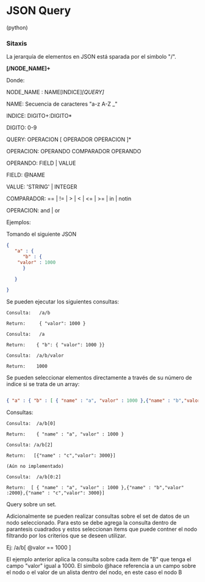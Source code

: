 # JSON Query

(python)

### Sitaxis

La jerarquía de elementos en JSON está sparada por el simbolo "/".


**[/NODE_NAME]+**

Donde:

NODE_NAME : NAME[INDICE]*[QUERY]*

NAME: Secuencia de caracteres "a-z A-Z _"

INDICE: DIGITO+:DIGITO*

DIGITO: 0-9

QUERY: OPERACION [ OPERADOR OPERACION ]*

OPERACION: OPERANDO COMPARADOR OPERANDO

OPERANDO: FIELD | VALUE

FIELD:  @NAME 

VALUE: 'STRING' | INTEGER

COMPARADOR: == | != | > | < | <= | >= | in | notin

OPERACION:  and | or

Ejemplos:

Tomando el siguiente JSON

```json
{
   "a" : {
      "b" : {
	"valor" : 1000	
      }		

   }

}

```

Se pueden ejecutar los siguientes consultas:

```
Consulta:   /a/b

Return:     { "valor": 1000 }

Consulta:   /a  

Return:    { "b": { "valor": 1000 }}

Consulta:  /a/b/valor

Return:    1000

```

Se pueden seleccionar elementos directamente a través de su número de indice si se trata de un array:

```json

{ "a" : { "b" : [ { "name" : "a", "valor" : 1000 },{"name" : "b","valor" :2000},{"name" : "c","valor": 3000}]}}
```

Consultas:

```
Consulta:  /a/b[0]

Return:    { "name" : "a", "valor" : 1000 }

Consulta: /a/b[2]

Return:   [{"name" : "c","valor": 3000}]

(Aún no implementado)

Consulta:  /a/b[0:2]

Return:  [ { "name" : "a", "valor" : 1000 },{"name" : "b","valor" :2000},{"name" : "c","valor": 3000}]

```

Query sobre un set.

Adicionalmente se pueden realizar consultas sobre el set de datos de un nodo seleccionado. Para esto se debe agrega la consulta dentro de parantesis cuadrados y estos seleccionan items que puede contner el nodo filtrando por los criterios que se deseen utilizar.

Ej:   /a/b[ @valor == 1000 ]

El ejemplo anterior aplica la consulta sobre cada item de "B" que tenga el campo "valor" igual a 1000. El simbolo @hace referencia a un campo sobre el nodo o el valor de un alista dentro del nodo, en este caso el nodo B

